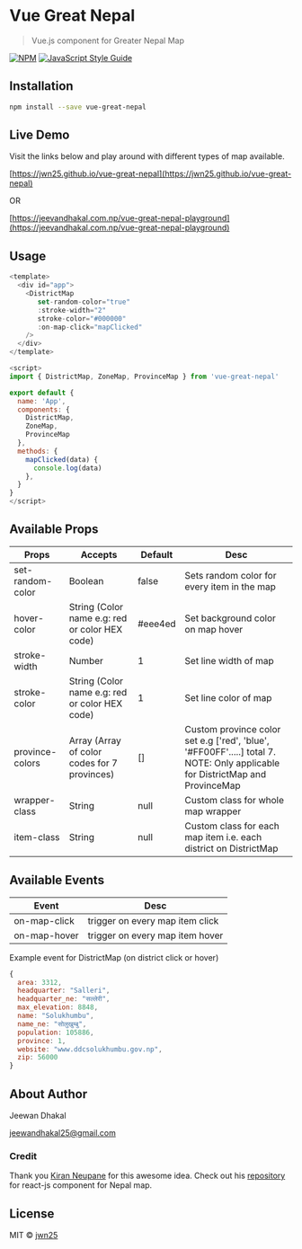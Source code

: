 # Vue Great Nepal

> Vue.js component for Greater Nepal Map

[![NPM](https://img.shields.io/npm/v/vue-great-nepal.svg)](https://www.npmjs.com/package/vue-great-nepal) [![JavaScript Style Guide](https://img.shields.io/badge/code_style-standard-brightgreen.svg)](https://standardjs.com)

## Installation

```bash
npm install --save vue-great-nepal
```

## Live Demo

Visit the links below and play around with different types of map available.

[https://jwn25.github.io/vue-great-nepal](https://jwn25.github.io/vue-great-nepal) 

OR

[https://jeevandhakal.com.np/vue-great-nepal-playground](https://jeevandhakal.com.np/vue-great-nepal-playground)

## Usage

```js
<template>
  <div id="app">
    <DistrictMap 
       set-random-color="true"
       :stroke-width="2"
       stroke-color="#000000"
       :on-map-click="mapClicked"
    />
  </div>
</template>

<script>
import { DistrictMap, ZoneMap, ProvinceMap } from 'vue-great-nepal'

export default {
  name: 'App',
  components: {
    DistrictMap,
    ZoneMap,
    ProvinceMap
  },
  methods: {
    mapClicked(data) {
      console.log(data)
    },
  }
}
</script>
```

## Available Props

| Props    |      Accepts  | Default  |  Desc      |
|----------|-------------|------|--------|
| set-random-color |  Boolean | false | Sets random color for every item in the map |
| hover-color |   String (Color name e.g: red or color HEX code)  |  #eee4ed |  Set background color on map hover  |
| stroke-width | Number |  1 | Set line width of map |
| stroke-color | String (Color name e.g: red or color HEX code) |  1 | Set line color of map |
| province-colors | Array (Array of color codes for 7 provinces) | [] | Custom province color set e.g ['red', 'blue', '#FF00FF'.....] total 7. NOTE: Only applicable for DistrictMap and ProvinceMap|
| wrapper-class | String | null | Custom class for whole map wrapper |
| item-class | String | null | Custom class for each map item i.e. each district on DistrictMap |
    

## Available Events
| Event    |      Desc  |
|----------|-------------|
| on-map-click| trigger on every map item click
| on-map-hover | trigger on every map item hover


Example event for DistrictMap (on district click or hover)

```js
{
  area: 3312,
  headquarter: "Salleri",
  headquarter_ne: "सल्लेरी",
  max_elevation: 8848,
  name: "Solukhumbu",
  name_ne: "सोलुखुम्बु",
  population: 105886,
  province: 1,
  website: "www.ddcsolukhumbu.gov.np",
  zip: 56000
}
```


## About Author

Jeewan Dhakal

jeewandhakal25@gmail.com

### Credit
Thank you [Kiran Neupane](https://github.com/keyrunpay) for this awesome idea. 
Check out his [repository](https://github.com/keyrunpay/react-nepal-map) for react-js component for Nepal map.
 
## License
MIT © [jwn25](https://github.com/jwn25)